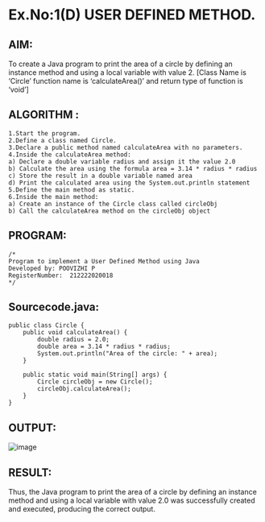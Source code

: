 # Ex.No:1(D) USER DEFINED METHOD.

## AIM:
To create a Java program to print the area of a circle by defining an instance method and using a local variable with value 2.
[Class Name is ‘Circle’ function name is ‘calculateArea()’ and return type of function is ‘void’]

## ALGORITHM :
~~~
1.Start the program.
2.Define a class named Circle.
3.Declare a public method named calculateArea with no parameters.
4.Inside the calculateArea method:
a) Declare a double variable radius and assign it the value 2.0
b) Calculate the area using the formula area = 3.14 * radius * radius
c) Store the result in a double variable named area
d) Print the calculated area using the System.out.println statement
5.Define the main method as static.
6.Inside the main method:
a) Create an instance of the Circle class called circleObj
b) Call the calculateArea method on the circleObj object
~~~
## PROGRAM:
 ```
/*
Program to implement a User Defined Method using Java
Developed by: POOVIZHI P
RegisterNumber:  212222020018
*/
```

## Sourcecode.java:
~~~
public class Circle {
    public void calculateArea() {
        double radius = 2.0;
        double area = 3.14 * radius * radius;
        System.out.println("Area of the circle: " + area);
    }

    public static void main(String[] args) {
        Circle circleObj = new Circle();
        circleObj.calculateArea();
    }
}
~~~
## OUTPUT:
![image](https://github.com/user-attachments/assets/4f519883-de18-4391-a8d2-1e85dd4bbac6)


## RESULT:
Thus, the Java program to print the area of a circle by defining an instance method and using a local variable with value 2.0 was successfully created and executed, producing the correct output.

